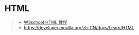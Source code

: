 
# HTML
> - [W3school HTML 教程](https://www.w3school.com.cn/html/index.asp)
> - https://developer.mozilla.org/zh-CN/docs/Learn/HTML
